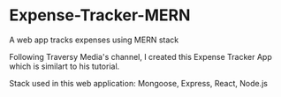 # Expense-Tracker-MERN

A web app tracks expenses using MERN stack

Following Traversy Media's channel, I created this Expense Tracker App which is similart to his tutorial.

Stack used in this web application: Mongoose, Express, React, Node.js
